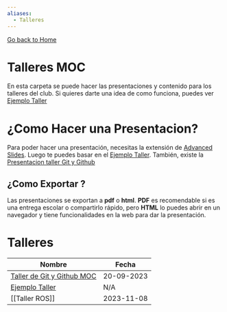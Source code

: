```yaml
---
aliases:
  - Talleres
---
```

[Go back to Home](../../../PEF/presentation-PEF/README.md)
# Talleres MOC

En esta carpeta se puede hacer las presentaciones y contenido para los talleres del club. Si quieres darte una idea de como funciona, puedes ver [Ejemplo Taller](talleres/Ejemplo%20Taller/Ejemplo%20Taller.md)

# ¿Como Hacer una Presentacion?

Para poder hacer una presentación, necesitas la extensión de [Advanced Slides](documentation/Advanced%20Slides.md). Luego te puedes basar en el [Ejemplo Taller](talleres/Ejemplo%20Taller/Ejemplo%20Taller.md). También, existe la [Presentacion taller Git y Github](talleres/Taller%20Github/Presentacion%20taller%20Git%20y%20Github.md)

## ¿Como Exportar ?

Las presentaciones se exportan a **pdf** o **html**. **PDF** es recomendable si es una entrega escolar o compartirlo rápido, pero **HTML** lo puedes abrir en un navegador y tiene funcionalidades en la web para dar la presentación.


# Talleres

Nombre | Fecha
--- | ---
[Taller de Git y Github MOC](Taller%20de%20Git%20y%20Github%20MOC) | 20-09-2023
[Ejemplo Taller](talleres/Ejemplo%20Taller/Ejemplo%20Taller.md) | N/A
[[Taller ROS]] | 2023-11-08

